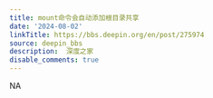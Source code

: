 ```yaml
---
title: mount命令会自动添加根目录共享
date: '2024-08-02'
linkTitle: https://bbs.deepin.org/en/post/275974
source: deepin_bbs
description:  深度之家 
disable_comments: true
---
```

NA
